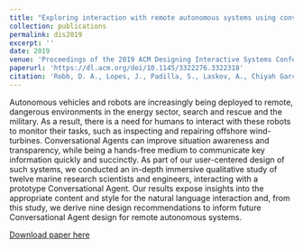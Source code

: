 ```yaml
---
title: "Exploring interaction with remote autonomous systems using conversational agents"
collection: publications
permalink: dis2019
excerpt: ''
date: 2019
venue: 'Proceedings of the 2019 ACM Designing Interactive Systems Conference'
paperurl: 'https://dl.acm.org/doi/10.1145/3322276.3322318'
citation: 'Robb, D. A., Lopes, J., Padilla, S., Laskov, A., Chiyah Garcia, F. J., Liu, X., Willners, J. S., Valeyrie, N., Lohan, K., Lane, D., Patron, P., Petillot, Y., Chantler, M. J., & Hastie, H. (2019). Exploring interaction with remote autonomous systems using conversational agents. DIS 2019 - Proceedings of the 2019 ACM Designing Interactive Systems Conference, 1543–1556. https://doi.org/10.1145/3322276.3322318'
---
```

Autonomous vehicles and robots are increasingly being deployed to remote, dangerous environments in the energy sector, search and rescue and the military. As a result, there is a need for humans to interact with these robots to monitor their tasks, such as inspecting and repairing offshore wind-turbines. Conversational Agents can improve situation awareness and transparency, while being a hands-free medium to communicate key information quickly and succinctly. As part of our user-centered design of such systems, we conducted an in-depth immersive qualitative study of twelve marine research scientists and engineers, interacting with a prototype Conversational Agent. Our results expose insights into the appropriate content and style for the natural language interaction and, from this study, we derive nine design recommendations to inform future Conversational Agent design for remote autonomous systems.

[Download paper here](http://jonatansw.github.io/files/papers/dis2019.pdf)

